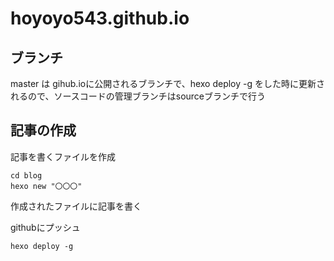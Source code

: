 # hoyoyo543.github.io

## ブランチ
master は gihub.ioに公開されるブランチで、hexo deploy -g をした時に更新されるので、ソースコードの管理ブランチはsourceブランチで行う

## 記事の作成

記事を書くファイルを作成
```
cd blog
hexo new "〇〇〇"
```
作成されたファイルに記事を書く

githubにプッシュ
```
hexo deploy -g
```